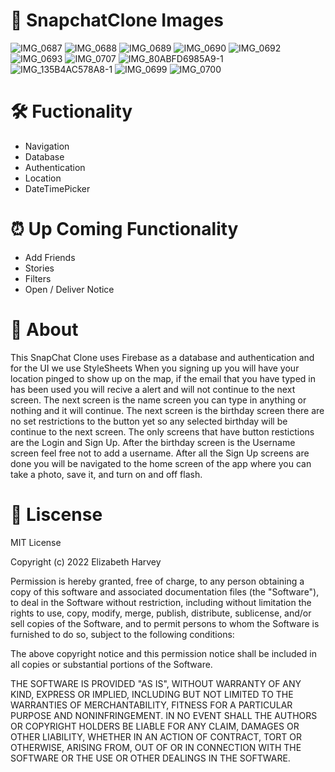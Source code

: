 #
# 📱 SnapchatClone Images

![IMG_0687](https://user-images.githubusercontent.com/97624434/204618254-1b9ed3d7-19f0-4191-b538-b6fe97cb6b92.PNG)
![IMG_0688](https://user-images.githubusercontent.com/97624434/204618278-079ee38d-cfc2-4559-a12e-b6fc14e2ff93.PNG)
![IMG_0689](https://user-images.githubusercontent.com/97624434/204618381-0941fe1e-48fc-47ca-919e-eb56aa646b70.PNG)
![IMG_0690](https://user-images.githubusercontent.com/97624434/204618426-4323a8bf-64bc-400d-b10b-9ee78607aca6.PNG)
![IMG_0692](https://user-images.githubusercontent.com/97624434/204618466-8b0d1288-1cda-447f-b945-62813bd01f86.PNG)
![IMG_0693](https://user-images.githubusercontent.com/97624434/204618535-496be9cf-7887-44f3-8a0a-a8a27e249fb1.PNG)
![IMG_0707](https://user-images.githubusercontent.com/97624434/204629260-658dff8d-c3e3-4e8a-b697-ea87af1f1ab9.PNG)
![IMG_80ABFD6985A9-1](https://user-images.githubusercontent.com/97624434/204641244-3e891308-f136-4f48-8dcc-b343a37b75bf.jpeg)
![IMG_135B4AC578A8-1](https://user-images.githubusercontent.com/97624434/204619329-fee51dd1-fb3a-43ca-bd26-d0e1afcfeaae.jpeg)
![IMG_0699](https://user-images.githubusercontent.com/97624434/204629399-a41da42e-0c59-41be-959d-a6367813edad.PNG)
![IMG_0700](https://user-images.githubusercontent.com/97624434/204629477-4273e5d3-db3b-457c-a846-4067bc2ab36b.PNG)

#
# 🛠 Fuctionality
- Navigation
- Database
- Authentication 
- Location
- DateTimePicker

#
# ⏰ Up Coming Functionality
- Add Friends
- Stories
- Filters
- Open / Deliver Notice

#
# 🧠 About
This SnapChat Clone uses Firebase as a database and authentication and for the UI we use StyleSheets
When you signing up you will have your location pinged to show up on the map,
if the email that you have typed in has been used you will recive a alert and will not continue to the next screen.
The next screen is the name screen you can type in anything or nothing and it will continue.
The next screen is the birthday screen there are no set restrictions to the button yet so any selected birthday will be continue to the next screen.
The only screens that have button restictions are the Login and Sign Up.
After the birthday screen is the Username screen feel free not to add a username. 
After all the Sign Up screens are done you will be navigated to the home screen of the app where you can take a photo, save it, and turn on and off flash.

#
# 📃 Liscense

MIT License

Copyright (c) 2022 Elizabeth Harvey

Permission is hereby granted, free of charge, to any person obtaining a copy of this software and associated documentation files (the "Software"), to deal in the Software without restriction, including without limitation the rights to use, copy, modify, merge, publish, distribute, sublicense, and/or sell copies of the Software, and to permit persons to whom the Software is furnished to do so, subject to the following conditions:

The above copyright notice and this permission notice shall be included in all copies or substantial portions of the Software.

THE SOFTWARE IS PROVIDED "AS IS", WITHOUT WARRANTY OF ANY KIND, EXPRESS OR IMPLIED, INCLUDING BUT NOT LIMITED TO THE WARRANTIES OF MERCHANTABILITY, FITNESS FOR A PARTICULAR PURPOSE AND NONINFRINGEMENT. IN NO EVENT SHALL THE AUTHORS OR COPYRIGHT HOLDERS BE LIABLE FOR ANY CLAIM, DAMAGES OR OTHER LIABILITY, WHETHER IN AN ACTION OF CONTRACT, TORT OR OTHERWISE, ARISING FROM, OUT OF OR IN CONNECTION WITH THE SOFTWARE OR THE USE OR OTHER DEALINGS IN THE SOFTWARE.

